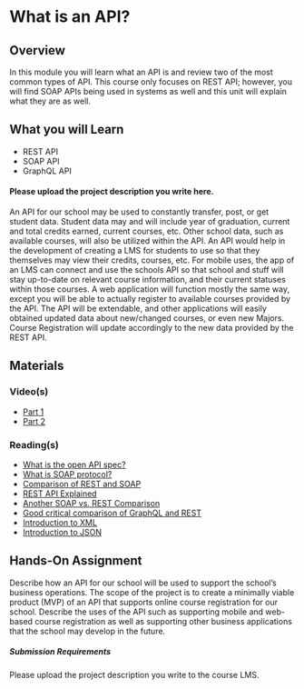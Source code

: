 # What is an API?
## Overview
In this module you will learn what an API is and review two of the most common types of API.  This course only focuses on REST API; however, you will find SOAP APIs being used in systems as well and this unit will explain what they are as well.
## What you will Learn
- REST API
- SOAP API
- GraphQL API
#### Please upload the project description you write here.
An API for our school may be used to constantly transfer, post, or get student data. Student data may and will include year of graduation, current and total credits earned, current courses, etc. Other school data, such as available courses, will also be utilized within the API. An API would help in the development of creating a LMS for students to use so that they themselves may view their credits, courses, etc. For mobile uses, the app of an LMS can connect and use the schools API so that school and stuff will stay up-to-date on relevant course information, and their current statuses within those courses. A web application will function mostly the same way, except you will be able to actually register to available courses provided by the API. The API will be extendable, and other applications will easily obtained updated data about new/changed courses, or even new Majors. Course Registration will update accordingly to the new data provided by the REST API.

## Materials
### Video(s)
* [Part 1](https://youtu.be/E1Xk5dk3Abc)
* [Part 2](https://youtu.be/LGNkFTE3DI8)
### Reading(s)
* [What is the open API spec?](https://en.wikipedia.org/wiki/OpenAPI_Specification)
* [What is SOAP protocol?](https://www.guru99.com/soap-simple-object-access-protocol.html)
* [Comparison of REST and SOAP](https://www.c-sharpcorner.com/article/comparison-between-rest-and-soap-apis/)
* [REST API Explained](https://www.smashingmagazine.com/2018/01/understanding-using-rest-api/)
* [Another SOAP vs. REST Comparison](https://smartbear.com/blog/test-and-monitor/soap-vs-rest-whats-the-difference/)
* [Good critical comparison of GraphQL and REST](https://goodapi.co/blog/rest-vs-graphql)
* [Introduction to XML](https://www.w3schools.com/xml/xml_whatis.asp)
* [Introduction to JSON](https://www.google.com/search?client=safari&rls=en&q=introduction+to+json&ie=UTF-8&oe=UTF-8)
## Hands-On Assignment
Describe how an API for our school will be used to support the school’s business operations. The scope of the project is to create a minimally viable product (MVP) of an API that supports online course registration for our school.  Describe the uses of the API such as supporting mobile and web-based course registration as well as supporting other business applications that the school may develop in the future.  
##### Submission Requirements
Please upload the project description you write to the course LMS.
